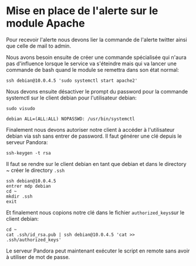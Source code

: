 # Mise en place de l'alerte sur le module Apache

Pour recevoir l'alerte nous devons lier la commande de l'alerte twitter ainsi que celle de mail to admin.

Nous avons besoin ensuite de créer une commande spécialisée qui n'aura pas d'influence lorsque le service va s'éteindre mais qui va lancer une commande de bash quand le module se remettra dans son état normal:

```text
ssh debian@10.0.4.5 'sudo systemctl start apache2'
```

Nous devons ensuite désactiver le prompt du password pour la commande systemctl sur le client debian pour l'utilisateur debian:

```text
sudo visudo

debian ALL=(ALL:ALL) NOPASSWD: /usr/bin/systemctl
```

Finalement nous devons autoriser notre client à accéder à l'utilisateur debian via ssh sans entrer de password. Il faut générer une clé depuis le serveur Pandora:

```text
ssh-keygen -t rsa
```

Il faut se rendre sur le client debian en tant que debian et dans le directory ~ créer le directory `.ssh`

```text
ssh debian@10.0.4.5
entrer mdp debian
cd ~
mkdir .ssh
exit
```

Et finalement nous copions notre clé dans le fichier `authorized_keys`sur le client debian:

```text
cd ~
cat .ssh/id_rsa.pub | ssh debian@10.0.4.5 'cat >> .ssh/authorized_keys'
```

Le serveur Pandora peut maintenant exécuter le script en remote sans avoir à utiliser de mot de passe.

